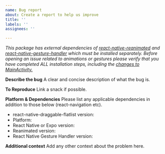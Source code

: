 ```yaml
---
name: Bug report
about: Create a report to help us improve
title: ''
labels: ''
assignees: ''

---
```


*This package has external dependencies of [react-native-reanimated](https://github.com/software-mansion/react-native-reanimated) and [react-native-gesture-handler](https://github.com/software-mansion/react-native-gesture-handler) which must be installed separately. Before opening an issue related to animations or gestures please verify that you have completed ALL installation steps, including the [changes to MainActivity.](https://software-mansion.github.io/react-native-gesture-handler/docs/getting-started.html#android)*

**Describe the bug**
A clear and concise description of what the bug is.

**To Reproduce**
Link a snack if possible.

**Platform & Dependencies**
Please list any  applicable dependencies in addition to those below (react-navigation etc).
 - react-native-draggable-flatlist version:
 - Platform:
 - React Native or Expo version:
 - Reanimated version:
 - React Native Gesture Handler version:

**Additional context**
Add any other context about the problem here.
